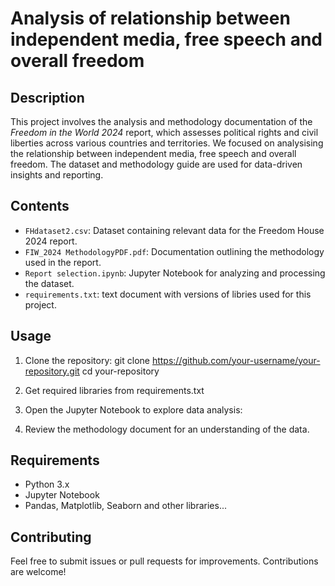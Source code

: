 # Analysis of relationship between independent media, free speech and overall freedom

## Description
This project involves the analysis and methodology documentation of the *Freedom in the World 2024* report, which assesses political rights and civil liberties across various countries and territories. We focused on analysising the relationship between independent media, free speech and overall freedom. The dataset and methodology guide are used for data-driven insights and reporting.

## Contents
- `FHdataset2.csv`: Dataset containing relevant data for the Freedom House 2024 report.
- `FIW_2024 MethodologyPDF.pdf`: Documentation outlining the methodology used in the report.
- `Report selection.ipynb`: Jupyter Notebook for analyzing and processing the dataset.
- `requirements.txt`: text document with versions of libries used for this project.

## Usage
1. Clone the repository:
git clone https://github.com/your-username/your-repository.git cd your-repository

2. Get required libraries from requirements.txt
3. Open the Jupyter Notebook to explore data analysis:

4. Review the methodology document for an understanding of the data.

## Requirements
- Python 3.x
- Jupyter Notebook
- Pandas, Matplotlib, Seaborn and other libraries...

## Contributing
Feel free to submit issues or pull requests for improvements. Contributions are welcome!


